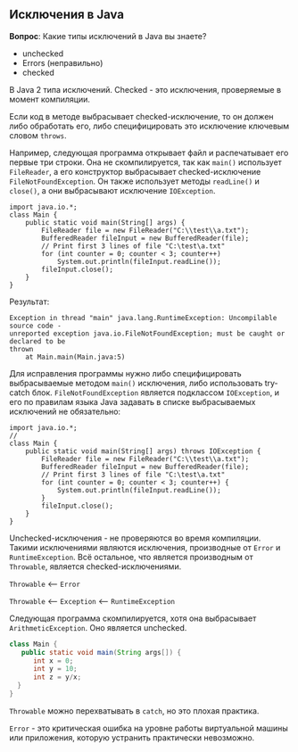 ﻿## Исключения в Java

__Вопрос__: Какие типы исключений в Java вы знаете?
* unchecked
* Errors (неправильно)
* checked

В Java 2 типа исключений. Checked - это исключения, проверяемые в момент компиляции. 

Если код в методе выбрасывает checked-исключение, то он должен либо обработать его, либо специфицировать это исключение ключевым словом `throws`.

Например, следующая программа открывает файл и распечатывает его первые три строки. Она не скомпилируется, так как `main()` использует `FileReader`, а его конструктор выбрасывает checked-исключение `FileNotFoundException`. Он также использует методы `readLine()` и `close()`, а они выбрасывают исключение `IOException`.

```
import java.io.*;
class Main {
    public static void main(String[] args) {
        FileReader file = new FileReader("C:\\test\\a.txt");
        BufferedReader fileInput = new BufferedReader(file);         
        // Print first 3 lines of file "C:\test\a.txt"
        for (int counter = 0; counter < 3; counter++) 
            System.out.println(fileInput.readLine());
        fileInput.close();
    }
}
```

Результат:

```
Exception in thread "main" java.lang.RuntimeException: Uncompilable source code - 
unreported exception java.io.FileNotFoundException; must be caught or declared to be 
thrown
	at Main.main(Main.java:5)
```

Для исправления программы нужно либо специфицировать выбрасываемые методом `main()` исключения, либо использовать try-catch блок. `FileNotFoundException` является подклассом `IOException`, и его по правилам языка Java задавать в списке выбрасываемых исключений не обязательно:

```
import java.io.*;
//
class Main {
    public static void main(String[] args) throws IOException {
        FileReader file = new FileReader("C:\\test\\a.txt");
        BufferedReader fileInput = new BufferedReader(file);         
        // Print first 3 lines of file "C:\test\a.txt"
        for (int counter = 0; counter < 3; counter++) {
            System.out.println(fileInput.readLine());
        }
        fileInput.close();
    }
}
```

Unchecked-исключения - не проверяются во время компиляции. Такими исключениями являются исключения, производные от `Error` и `RuntimeException`. Всё остальное, что является производным от `Throwable`, является checked-исключениями.

`Throwable` <-- `Error`

`Throwable` <-- `Exception` <-- `RuntimeException`

Следующая программа скомпилируется, хотя она выбрасывает `ArithmeticException`. Оно является unchecked.

```java 
class Main {
   public static void main(String args[]) {
      int x = 0;
      int y = 10;
      int z = y/x;
  }
}
```

`Throwable` можно перехватывать в `catch`, но это плохая практика.

`Error` - это критическая ошибка на уровне работы виртуальной машины или приложения, которую устранить практически невозможно.

